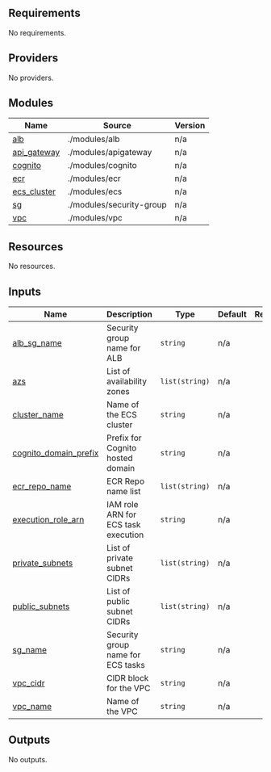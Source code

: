 ## Requirements

No requirements.

## Providers

No providers.

## Modules

| Name | Source | Version |
|------|--------|---------|
| <a name="module_alb"></a> [alb](#module\_alb) | ./modules/alb | n/a |
| <a name="module_api_gateway"></a> [api\_gateway](#module\_api\_gateway) | ./modules/apigateway | n/a |
| <a name="module_cognito"></a> [cognito](#module\_cognito) | ./modules/cognito | n/a |
| <a name="module_ecr"></a> [ecr](#module\_ecr) | ./modules/ecr | n/a |
| <a name="module_ecs_cluster"></a> [ecs\_cluster](#module\_ecs\_cluster) | ./modules/ecs | n/a |
| <a name="module_sg"></a> [sg](#module\_sg) | ./modules/security-group | n/a |
| <a name="module_vpc"></a> [vpc](#module\_vpc) | ./modules/vpc | n/a |

## Resources

No resources.

## Inputs

| Name | Description | Type | Default | Required |
|------|-------------|------|---------|:--------:|
| <a name="input_alb_sg_name"></a> [alb\_sg\_name](#input\_alb\_sg\_name) | Security group name for ALB | `string` | n/a | yes |
| <a name="input_azs"></a> [azs](#input\_azs) | List of availability zones | `list(string)` | n/a | yes |
| <a name="input_cluster_name"></a> [cluster\_name](#input\_cluster\_name) | Name of the ECS cluster | `string` | n/a | yes |
| <a name="input_cognito_domain_prefix"></a> [cognito\_domain\_prefix](#input\_cognito\_domain\_prefix) | Prefix for Cognito hosted domain | `string` | n/a | yes |
| <a name="input_ecr_repo_name"></a> [ecr\_repo\_name](#input\_ecr\_repo\_name) | ECR Repo name list | `list(string)` | n/a | yes |
| <a name="input_execution_role_arn"></a> [execution\_role\_arn](#input\_execution\_role\_arn) | IAM role ARN for ECS task execution | `string` | n/a | yes |
| <a name="input_private_subnets"></a> [private\_subnets](#input\_private\_subnets) | List of private subnet CIDRs | `list(string)` | n/a | yes |
| <a name="input_public_subnets"></a> [public\_subnets](#input\_public\_subnets) | List of public subnet CIDRs | `list(string)` | n/a | yes |
| <a name="input_sg_name"></a> [sg\_name](#input\_sg\_name) | Security group name for ECS tasks | `string` | n/a | yes |
| <a name="input_vpc_cidr"></a> [vpc\_cidr](#input\_vpc\_cidr) | CIDR block for the VPC | `string` | n/a | yes |
| <a name="input_vpc_name"></a> [vpc\_name](#input\_vpc\_name) | Name of the VPC | `string` | n/a | yes |

## Outputs

No outputs.
